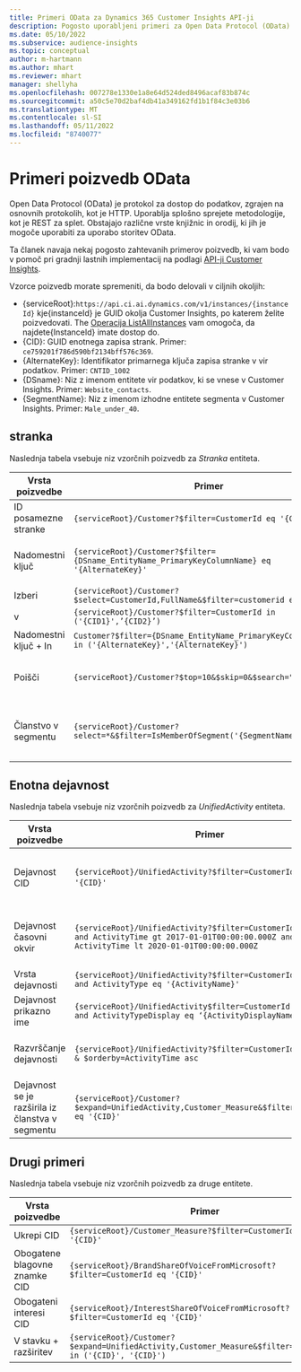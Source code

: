 ```yaml
---
title: Primeri OData za Dynamics 365 Customer Insights API-ji
description: Pogosto uporabljeni primeri za Open Data Protocol (OData) za poizvedbo v API-jih Customer Insights za pregled podatkov.
ms.date: 05/10/2022
ms.subservice: audience-insights
ms.topic: conceptual
author: m-hartmann
ms.author: mhart
ms.reviewer: mhart
manager: shellyha
ms.openlocfilehash: 007278e1330e1a8e64d524ded8496acaf83b874c
ms.sourcegitcommit: a50c5e70d2baf4db41a349162fd1b1f84c3e03b6
ms.translationtype: MT
ms.contentlocale: sl-SI
ms.lasthandoff: 05/11/2022
ms.locfileid: "8740077"
---
```

# <a name="odata-query-examples"></a>Primeri poizvedb OData

Open Data Protocol (OData) je protokol za dostop do podatkov, zgrajen na osnovnih protokolih, kot je HTTP. Uporablja splošno sprejete metodologije, kot je REST za splet. Obstajajo različne vrste knjižnic in orodij, ki jih je mogoče uporabiti za uporabo storitev OData.

Ta članek navaja nekaj pogosto zahtevanih primerov poizvedb, ki vam bodo v pomoč pri gradnji lastnih implementacij na podlagi [API-ji Customer Insights](apis.md).

Vzorce poizvedb morate spremeniti, da bodo delovali v ciljnih okoljih: 

- {serviceRoot}:`https://api.ci.ai.dynamics.com/v1/instances/{instanceId}` kje{instanceId} je GUID okolja Customer Insights, po katerem želite poizvedovati. The [Operacija ListAllInstances](https://developer.ci.ai.dynamics.com/api-details#api=CustomerInsights&operation=Get-all-instances) vam omogoča, da najdete{InstanceId} imate dostop do.
- {CID}: GUID enotnega zapisa strank. Primer: `ce759201f786d590bf2134bff576c369`.
- {AlternateKey}: Identifikator primarnega ključa zapisa stranke v vir podatkov. Primer: `CNTID_1002`
- {DSname}: Niz z imenom entitete vir podatkov, ki se vnese v Customer Insights. Primer: `Website_contacts`.
- {SegmentName}: Niz z imenom izhodne entitete segmenta v Customer Insights. Primer: `Male_under_40`.

## <a name="customer"></a>stranka

Naslednja tabela vsebuje niz vzorčnih poizvedb za *Stranka* entiteta.


|Vrsta poizvedbe |Primer  | opomba,  |
|---------|---------|---------|
|ID posamezne stranke     | `{serviceRoot}/Customer?$filter=CustomerId eq '{CID}'`          |  |
|Nadomestni ključ    | `{serviceRoot}/Customer?$filter={DSname_EntityName_PrimaryKeyColumnName} eq '{AlternateKey}' `         |  Nadomestni ključi so še vedno v enotni enoti stranke       |
|Izberi   | `{serviceRoot}/Customer?$select=CustomerId,FullName&$filter=customerid eq '1'`        |         |
|v    | `{serviceRoot}/Customer?$filter=CustomerId in ('{CID1}',’{CID2}’)`        |         |
|Nadomestni ključ + In   | `Customer?$filter={DSname_EntityName_PrimaryKeyColumnName} in ('{AlternateKey}','{AlternateKey}')`         |         |
|Poišči  | `{serviceRoot}/Customer?$top=10&$skip=0&$search="string"`        |   Vrne 10 najboljših rezultatov za iskalni niz      |
|Članstvo v segmentu  | `{serviceRoot}/Customer?select=*&$filter=IsMemberOfSegment('{SegmentName}')&$top=10  `     | Vrne prednastavljeno število vrstic iz entitete segmentacije.      |

## <a name="unified-activity"></a>Enotna dejavnost

Naslednja tabela vsebuje niz vzorčnih poizvedb za *UnifiedActivity* entiteta.

|Vrsta poizvedbe |Primer  | opomba,  |
|---------|---------|---------|
|Dejavnost CID     | `{serviceRoot}/UnifiedActivity?$filter=CustomerId eq '{CID}'`          | Navaja dejavnosti določenega profila stranke |
|Dejavnost časovni okvir    | `{serviceRoot}/UnifiedActivity?$filter=CustomerId eq '{CID}' and ActivityTime gt 2017-01-01T00:00:00.000Z and ActivityTime lt 2020-01-01T00:00:00.000Z`     |  Dejavnosti profila stranke v časovni okvir       |
|Vrsta dejavnosti    |   `{serviceRoot}/UnifiedActivity?$filter=CustomerId eq '{CID}' and ActivityType eq '{ActivityName}'`        |         |
|Dejavnost prikazno ime     | `{serviceRoot}/UnifiedActivity$filter=CustomerId eq ‘{CID}’ and ActivityTypeDisplay eq ‘{ActivityDisplayName}’ `        | |
|Razvrščanje dejavnosti    | `{serviceRoot}/UnifiedActivity?$filter=CustomerId eq ‘{CID}’ & $orderby=ActivityTime asc`     |  Razvrstite dejavnosti naraščajoče ali padajoče       |
|Dejavnost se je razširila iz članstva v segmentu  |   `{serviceRoot}/Customer?$expand=UnifiedActivity,Customer_Measure&$filter=CustomerId eq '{CID}'`     |         |

## <a name="other-examples"></a>Drugi primeri

Naslednja tabela vsebuje niz vzorčnih poizvedb za druge entitete.

|Vrsta poizvedbe |Primer  | opomba,  |
|---------|---------|---------|
|Ukrepi CID    | `{serviceRoot}/Customer_Measure?$filter=CustomerId eq '{CID}'`          |  |
|Obogatene blagovne znamke CID    | `{serviceRoot}/BrandShareOfVoiceFromMicrosoft?$filter=CustomerId eq '{CID}'`  |       |
|Obogateni interesi CID    |   `{serviceRoot}/InterestShareOfVoiceFromMicrosoft?$filter=CustomerId eq '{CID}'`       |         |
|V stavku + razširitev     | `{serviceRoot}/Customer?$expand=UnifiedActivity,Customer_Measure&$filter=CustomerId in ('{CID}', '{CID}')`         | |
